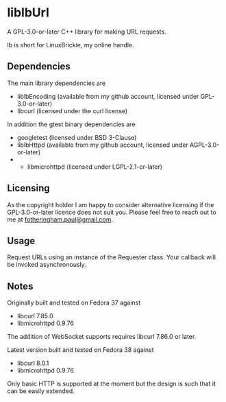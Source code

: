 # liblbUrl

A GPL-3.0-or-later C++ library for making URL requests.

lb is short for LinuxBrickie, my online handle.

## Dependencies

The main library dependencies are
- liblbEncoding (available from my github account, licensed under GPL-3.0-or-later)
- libcurl (licensed under the curl license)

In addition the gtest binary dependencies are
- googletest (licensed under BSD 3-Clause)
- liblbHttpd (available from my github account, licensed under AGPL-3.0-or-later)
- - libmicrohttpd (licensed under LGPL-2.1-or-later)

## Licensing

As the copyright holder I am happy to consider alternative licensing if
the GPL-3.0-or-later licence does not suit you. Please feel free to reach
out to me at fotheringham.paul@gmail.com.

## Usage

Request URLs using an instance of the Requester class. Your callback will be
invoked asynchronously.

## Notes

Originally built and tested on Fedora 37 against
- libcurl 7.85.0
- libmicrohttpd 0.9.76

The addition of WebSocket supports requires libcurl 7.86.0 or later.

Latest version built and tested on Fedora 38 against
- libcurl 8.0.1
- libmicrohttpd 0.9.76

Only basic HTTP is supported at the moment but the design is such that
it can be easily extended.
